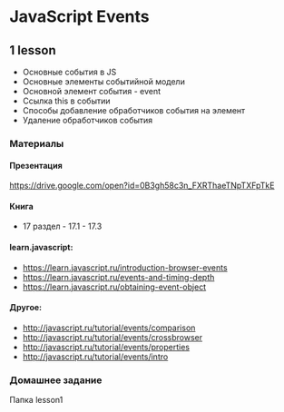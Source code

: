 # JavaScript Events

## 1 lesson

* Основные события в JS
* Основные элементы событийной модели
* Основной элемент события - event
* Ссылка this в событии
* Способы добавление обработчиков события на элемент
* Удаление обработчиков события

### Материалы

#### Презентация
https://drive.google.com/open?id=0B3gh58c3n_FXRThaeTNpTXFpTkE

#### Книга

* 17 раздел - 17.1 - 17.3

#### learn.javascript:

* https://learn.javascript.ru/introduction-browser-events
* https://learn.javascript.ru/events-and-timing-depth
* https://learn.javascript.ru/obtaining-event-object

#### Другое:

* http://javascript.ru/tutorial/events/comparison
* http://javascript.ru/tutorial/events/crossbrowser
* http://javascript.ru/tutorial/events/properties
* http://javascript.ru/tutorial/events/intro

### Домашнее задание

Папка lesson1
